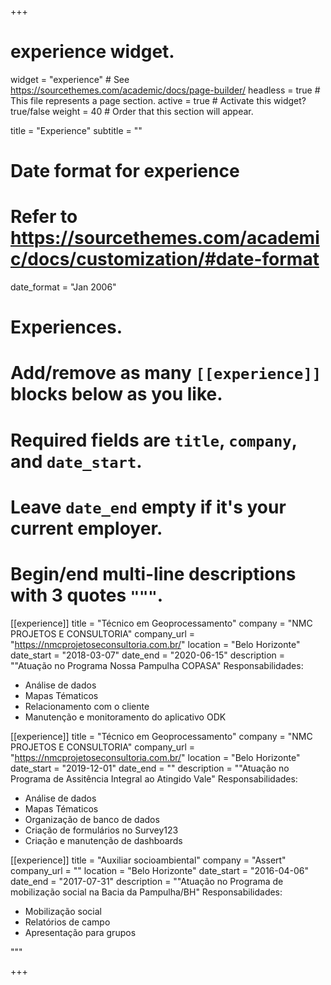+++
# experience widget.
widget = "experience"  # See https://sourcethemes.com/academic/docs/page-builder/
headless = true  # This file represents a page section.
active = true  # Activate this widget? true/false
weight = 40  # Order that this section will appear.

title = "Experience"
subtitle = ""

# Date format for experience
#   Refer to https://sourcethemes.com/academic/docs/customization/#date-format
date_format = "Jan 2006"

# Experiences.
#   Add/remove as many `[[experience]]` blocks below as you like.
#   Required fields are `title`, `company`, and `date_start`.
#   Leave `date_end` empty if it's your current employer.
#   Begin/end multi-line descriptions with 3 quotes `"""`.

[[experience]]
  title = "Técnico em Geoprocessamento"
  company = "NMC PROJETOS E CONSULTORIA"
  company_url = "https://nmcprojetoseconsultoria.com.br/"
  location = "Belo Horizonte"
  date_start = "2018-03-07"
  date_end = "2020-06-15"
  description = ""Atuação no Programa Nossa Pampulha  COPASA"
  Responsabilidades:
  
  * Análise de dados
  * Mapas Tématicos
  * Relacionamento com o cliente
  * Manutenção e monitoramento do aplicativo ODK
  
  [[experience]]
  title = "Técnico em Geoprocessamento"
  company = "NMC PROJETOS E CONSULTORIA"
  company_url = "https://nmcprojetoseconsultoria.com.br/"
  location = "Belo Horizonte"
  date_start = "2019-12-01"
  date_end = ""
  description = ""Atuação no Programa de Assitência Integral ao Atingido Vale" 
  Responsabilidades:
  
  * Análise de dados
  * Mapas Tématicos
  * Organização de banco de dados
  * Criação de formulários no Survey123
  * Criação e manutenção de dashboards
  
 [[experience]]
  title = "Auxiliar socioambiental"
  company = "Assert"
  company_url = ""
  location = "Belo Horizonte"
  date_start = "2016-04-06"
  date_end = "2017-07-31"
  description = ""Atuação no Programa de mobilização social na Bacia da Pampulha/BH" 
  Responsabilidades:
  
  * Mobilização social
  * Relatórios de campo
  * Apresentação para grupos
  
  """

+++
